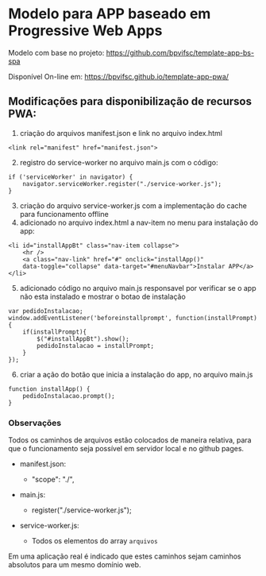 # Modelo para APP baseado em Progressive Web Apps

Modelo com base no projeto: https://github.com/bpvifsc/template-app-bs-spa

Disponível On-line em: https://bpvifsc.github.io/template-app-pwa/

## Modificações para disponibilização de recursos PWA:

1. criação do arquivos manifest.json e link no arquivo index.html
```
<link rel="manifest" href="manifest.json">
```
2. registro do service-worker no arquivo main.js com o código:
```
if ('serviceWorker' in navigator) {  
    navigator.serviceWorker.register("./service-worker.js");
}
```
3. criação do arquivo service-worker.js com a implementação do cache para funcionamento offline
4. adicionado no arquivo index.html a nav-item no menu para instalação do app:
```
<li id="installAppBt" class="nav-item collapse">
    <hr />
    <a class="nav-link" href="#" onclick="installApp()"
    data-toggle="collapse" data-target="#menuNavbar">Instalar APP</a>
</li>
```
5. adicionado código no arquivo main.js responsavel por verificar se o app não esta instalado e mostrar o botao de instalação
```
var pedidoInstalacao;
window.addEventListener('beforeinstallprompt', function(installPrompt) {
    if(installPrompt){
        $("#installAppBt").show();
        pedidoInstalacao = installPrompt;
    }
});
```
6. criar a ação do botão que inicia a instalação do app, no arquivo main.js
```
function installApp() {
    pedidoInstalacao.prompt(); 
}
```

### Observações

Todos os caminhos de arquivos estão colocados de maneira relativa,
para que o funcionamento seja possível em servidor local e no github pages.

* manifest.json:
    * "scope": "./",

* main.js:
    * register("./service-worker.js");

* service-worker.js:
    * Todos os elementos do array ```arquivos```

Em uma aplicação real é indicado que estes caminhos sejam caminhos absolutos 
para um mesmo domínio web.






